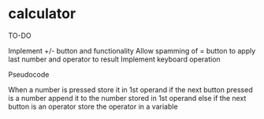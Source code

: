 # calculator

TO-DO

<!-- Set Display to n decimal places -->
Implement +/- button and functionality
Allow spamming of = button to apply last number and operator to result
Implement keyboard operation

Pseudocode

When a number is pressed store it in 1st operand
  if the next button pressed is a number
    append it to the number stored in 1st operand
  else if the next button is an operator
    store the operator in a variable
